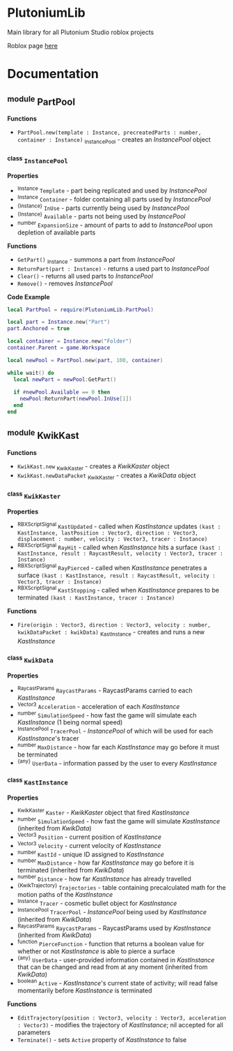 # PlutoniumLib
Main library for all Plutonium Studio roblox projects

Roblox page [here](https://www.roblox.com/library/13882575468/PlutoniumLib)


# Documentation

## <sup>module</sup> PartPool

**Functions**
- `PartPool.new(template : Instance, precreatedParts : number, container : Instance)` <sub>InstancePool</sub> - creates an *InstancePool* object

### <sup>class</sup> `InstancePool`

**Properties**
- <sup>Instance</sup> `Template` - part being replicated and used by *InstancePool*
- <sup>Instance</sup> `Container` - folder containing all parts used by *InstancePool*
- <sup>{Instance}</sup> `InUse` - parts currently being used by *InstancePool*
- <sup>{Instance}</sup> `Available` - parts not being used by *InstancePool*
- <sup>number</sup> `ExpansionSize` - amount of parts to add to  *InstancePool* upon depletion of available parts
  
**Functions**
- `GetPart()` <sub>Instance</sub> - summons a part from *InstancePool*
- `ReturnPart(part : Instance)` - returns a used part to *InstancePool*
- `Clear()` - returns all used parts to *InstancePool*
- `Remove()` - removes *InstancePool*

**Code Example**
```lua
local PartPool = require(PlutoniumLib.PartPool)

local part = Instance.new("Part")
part.Anchored = true

local container = Instance.new("Folder")
container.Parent = game.Workspace

local newPool = PartPool.new(part, 100, container)

while wait() do
  local newPart = newPool:GetPart()
  
  if #newPool.Available == 0 then
    newPool:ReturnPart(newPool.InUse[1])
  end
end
```



## <sup>module</sup> KwikKast

**Functions**
- `KwikKast.new` <sub>KwikKaster</sub> - creates a *KwikKaster* object
- `KwikKast.newDataPacket` <sub>KwikKaster</sub> - creates a *KwikData* object

### <sup>class</sup> `KwikKaster`

**Properties**
- <sup>RBXScriptSignal</sup> `KastUpdated` - called when *KastInstance* updates `(kast : KastInstance, lastPosition : Vector3, direction : Vector3, displacement : number, velocity : Vector3, tracer : Instance)`
- <sup>RBXScriptSignal</sup> `RayHit` - called when *KastInstance* hits a surface `(kast : KastInstance, result : RaycastResult, velocity : Vector3, tracer : Instance)`
- <sup>RBXScriptSignal</sup> `RayPierced` - called when *KastInstance* penetrates a surface `(kast : KastInstance, result : RaycastResult, velocity : Vector3, tracer : Instance)`
- <sup>RBXScriptSignal</sup> `KastStopping` - called when *KastInstance* prepares to be terminated `(kast : KastInstance, tracer : Instance)`

**Functions**
- `Fire(origin : Vector3, direction : Vector3, velocity : number, kwikDataPacket : kwikData)` <sub>KastInstance</sub> - creates and runs a new *KastInstance*

### <sup>class</sup> `KwikData`

**Properties**
- <sup>RaycastParams</sup> `RaycastParams` - RaycastParams carried to each *KastInstance*
- <sup>Vector3</sup> `Acceleration` - acceleration of each *KastInstance*
- <sup>number</sup> `SimulationSpeed` - how fast the game will simulate each *KastInstance* (1 being normal speed)
- <sup>InstancePool</sup> `TracerPool` - *InstancePool* of which will be used for each *KastInstance*'s tracer
- <sup>number</sup> `MaxDistance` - how far each *KastInstance* may go before it must be terminated
- <sup>{any}</sup> `UserData` - information passed by the user to every *KastInstance*

### <sup>class</sup> `KastInstance`

**Properties**
- <sup>KwikKaster</sup> `Kaster` - *KwikKaster* object that fired *KastInstance*
- <sup>number</sup> `SimulationSpeed` - how fast the game will simulate *KastInstance* (inherited from *KwikData*)
- <sup>Vector3</sup> `Position` - current position of *KastInstance*
- <sup>Vector3</sup> `Velocity` - current velocity of *KastInstance*
- <sup>number</sup> `KastId` - unique ID assigned to *KastInstance*
- <sup>number</sup> `MaxDistance` - how far *KastInstance* may go before it is terminated (inherited from *KwikData*)
- <sup>number</sup> `Distance` - how far *KastInstance* has already travelled
- <sup>{KwikTrajectory}</sup> `Trajectories` - table containing precalculated math for the motion paths of the *KastInstance*
- <sup>Instance</sup> `Tracer` - cosmetic bullet object for *KastInstance*
- <sup>InstancePool</sup> `TracerPool` - *InstancePool* being used by *KastInstance* (inherited from *KwikData*)
- <sup>RaycastParams</sup> `RaycastParams` - RaycastParams used by *KastInstance* (inherited from *KwikData*)
- <sup>function</sup> `PierceFunction` - function that returns a boolean value for whether or not *KastInstance* is able to pierce a surface
- <sup>{any}</sup> `UserData` - user-provided information contained in *KastInstance* that can be changed and read from at any moment (inherited from *KwikData*)
- <sup>boolean</sup> `Active` - *KastInstance*'s current state of activity; will read false momentarily before *KastInstance* is terminated

**Functions**
- `EditTrajectory(position : Vector3, velocity : Vector3, acceleration : Vector3)` - modifies the trajectory of *KastInstance*; nil accepted for all parameters
- `Terminate()` - sets `Active` property of *KastInstance* to false
